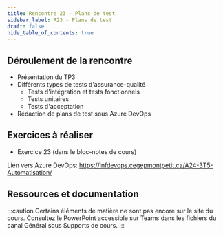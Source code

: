 ```yaml
---
title: Rencontre 23 - Plans de test
sidebar_label: R23 - Plans de test
draft: false
hide_table_of_contents: true
---
```


## Déroulement de la rencontre

- Présentation du TP3
- Différents types de tests d'assurance-qualité
  - Tests d'intégration et tests fonctionnels
  - Tests unitaires
  - Tests d'acceptation
- Rédaction de plans de test sous Azure DevOps
  

## Exercices à réaliser

- Exercice 23 (dans le bloc-notes de cours)

Lien vers Azure DevOps: https://infdevops.cegepmontpetit.ca/A24-3T5-Automatisation/


## Ressources et documentation

:::caution
Certains éléments de matière ne sont pas encore sur le site du cours. Consultez le PowerPoint accessible sur Teams dans les fichiers du canal Général sous Supports de cours.
:::

